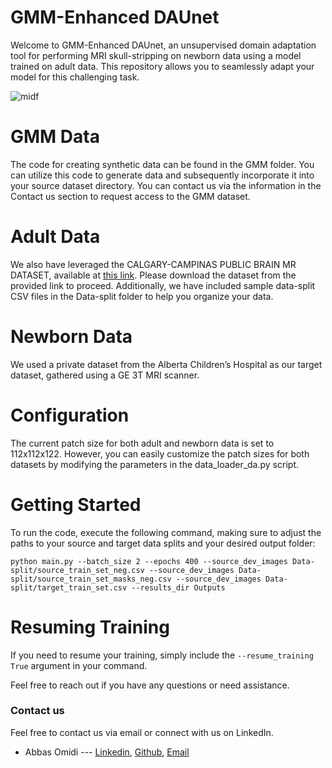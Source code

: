 # GMM-Enhanced DAUnet

Welcome to GMM-Enhanced DAUnet, an unsupervised domain adaptation tool for performing MRI skull-stripping on newborn data using a model trained on adult data. This repository allows you to seamlessly adapt your model for this challenging task.

![midf](https://github.com/abbasomidi77/GMM-Enhanced-DAUnet/assets/61683254/510045b2-fad9-44c4-afd3-880a8c9ace0f)

# GMM Data
The code for creating synthetic data can be found in the GMM folder. You can utilize this code to generate data and subsequently incorporate it into your source dataset directory. You can contact us via the information in the Contact us section to request access to the GMM dataset.

# Adult Data
We also have leveraged the CALGARY-CAMPINAS PUBLIC BRAIN MR DATASET, available at [this link](https://sites.google.com/view/calgary-campinas-dataset/home). Please download the dataset from the provided link to proceed. Additionally, we have included sample data-split CSV files in the Data-split folder to help you organize your data.

# Newborn Data
We used a private dataset from the Alberta Children’s Hospital as our target dataset, gathered using a GE 3T MRI scanner. 

# Configuration
The current patch size for both adult and newborn data is set to 112x112x122. However, you can easily customize the patch sizes for both datasets by modifying the parameters in the data_loader_da.py script.

# Getting Started
To run the code, execute the following command, making sure to adjust the paths to your source and target data splits and your desired output folder:

`python main.py --batch_size 2 --epochs 400 --source_dev_images Data-split/source_train_set_neg.csv --source_dev_images Data-split/source_train_set_masks_neg.csv --source_dev_images Data-split/target_train_set.csv --results_dir Outputs`

# Resuming Training
If you need to resume your training, simply include the `--resume_training True` argument in your command.

Feel free to reach out if you have any questions or need assistance.

### Contact us
Feel free to contact us via email or connect with us on LinkedIn.

- Abbas Omidi --- [Linkedin](https://www.linkedin.com/in/abbasomidi77/), [Github](https://github.com/abbasomidi77), [Email](mailto:abbasomidi77@gmail.com)
